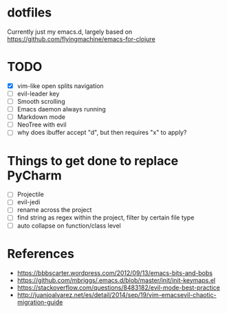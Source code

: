 # dotfiles
Currently just my emacs.d, largely based on https://github.com/flyingmachine/emacs-for-clojure

# TODO
- [x] vim-like open splits navigation
- [ ] evil-leader key
- [ ] Smooth scrolling
- [ ] Emacs daemon always running
- [ ] Markdown mode
- [ ] NeoTree with evil
- [ ] why does ibuffer accept "d", but then requires "x" to apply?

# Things to get done to replace PyCharm
- [ ] Projectile
- [ ] evil-jedi
- [ ] rename across the project
- [ ] find string as regex within the project, filter by certain file type
- [ ] auto collapse on function/class level

# References
- https://bbbscarter.wordpress.com/2012/09/13/emacs-bits-and-bobs
- https://github.com/mbriggs/.emacs.d/blob/master/init/init-keymaps.el
- https://stackoverflow.com/questions/8483182/evil-mode-best-practice
- http://juanjoalvarez.net/es/detail/2014/sep/19/vim-emacsevil-chaotic-migration-guide
